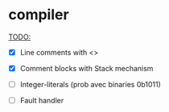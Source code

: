 # compiler

<u>TODO:</u>

- [x] Line comments with <<EOF>>
- [x] Comment blocks with Stack mechanism
- [ ] Integer-literals (prob avec binaries 0b1011)
- [ ] Fault handler


